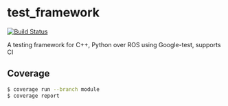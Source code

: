 test_framework
==============
[![Build Status](https://travis-ci.org/kunaltyagi/test_framework.svg?branch=master)](https://travis-ci.org/kunaltyagi/test_framework)

A testing framework for C++, Python over ROS using Google-test, supports CI

## Coverage

```sh
$ coverage run --branch module
$ coverage report
```
